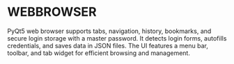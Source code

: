# WEBBROWSER
PyQt5 web browser supports tabs, navigation, history, bookmarks, and secure login storage with a master password. It detects login forms, autofills credentials, and saves data in JSON files. The UI features a menu bar, toolbar, and tab widget for efficient browsing and management.
